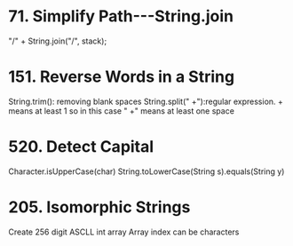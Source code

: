 # 71. Simplify Path---String.join
"/" + String.join("/", stack);

# 151. Reverse Words in a String
String.trim(): removing blank spaces
String.split(" +"):regular expression. + means at least 1 so in this case " +" means at least one space

# 520. Detect Capital
Character.isUpperCase(char)
String.toLowerCase(String s).equals(String y)

# 205. Isomorphic Strings
Create 256 digit ASCLL int array
Array index can be characters

